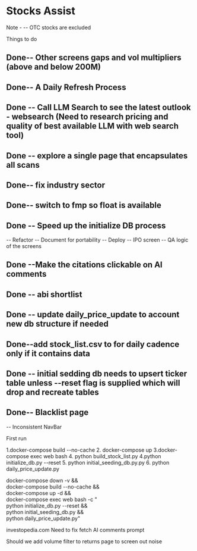 # Stocks Assist
Note -
-- OTC stocks are excluded

Things to do
## Done--  Other screens gaps and vol multipliers (above and below 200M)
## Done-- A Daily Refresh Process
## Done -- Call LLM Search to see the latest outlook - websearch (Need to research pricing and quality of best available LLM with web search tool)
## Done -- explore a single page that encapsulates all scans
## Done-- fix industry sector
## Done-- switch to fmp so float is available
## Done -- Speed up the initialize DB process
-- Refactor
-- Document for portability
-- Deploy
-- IPO screen
-- QA logic of the screens
## Done --Make the citations clickable on AI comments
## Done -- abi shortlist
## Done -- update daily_price_update to account new db structure if needed
## Done--add stock_list.csv to for daily cadence only if it contains data
## Done -- initial sedding db  needs to upsert ticker table unless --reset flag is supplied which will drop and recreate tables
## Done-- Blacklist page
-- Inconsistent NavBar


First run

1.docker-compose build --no-cache
2. docker-compose up
3.docker-compose exec web bash
4. python build_stock_list.py
4.python initialize_db.py --reset
5. python initial_seeding_db.py.py 
6. python daily_price_update.py

docker-compose down -v && \
docker-compose build --no-cache && \
docker-compose up -d && \
docker-compose exec web bash -c "\
  python initialize_db.py --reset && \
  python initial_seeding_db.py && \
  python daily_price_update.py"

investopedia.com
Need to fix fetch AI comments prompt

Should we add volume filter to returns page to screen out noise
